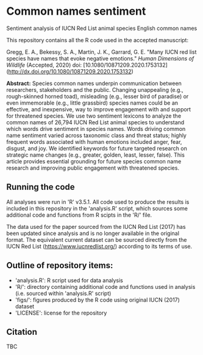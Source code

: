 # Common names sentiment
Sentiment analysis of IUCN Red List animal species English common names

This repository contains all the R code used in the accepted manuscript:

Gregg, E. A., Bekessy, S. A., Martin, J. K., Garrard, G. E. "Many IUCN red list species have names that evoke negative emotions." *Human Dimensions of Wildlife* (Accepted, 2020) doi: [10.1080/10871209.2020.1753132]
(http://dx.doi.org/10.1080/10871209.2020.1753132)

**Abstract:** Species common names underpin communication between researchers, stakeholders and the public. Changing unappealing (e.g., rough-skinned horned toad), misleading (e.g., lesser bird of paradise) or even immemorable (e.g., little grassbird) species names could be an effective, and inexpensive, way to improve engagement with and support for threatened species. We use two sentiment lexicons to analyze the common names of 26,794 IUCN Red List animal species to understand which words drive sentiment in species names. Words driving common name sentiment varied across taxonomic class and threat status; highly frequent words associated with human emotions included anger, fear, disgust, and joy. We identified keywords for future targeted research on strategic name changes (e.g., greater, golden, least, lesser, false). This article provides essential grounding for future species common name research and improving public engagement with threatened species.

## Running the code

All analyses were run in 'R' v3.5.1. All code used to produce the results is included in this repository in the 'analysis.R' script, which sources some additional code and functions from R scipts in the 'R/' file.

The data used for the paper sourced from the IUCN Red List (2017) has been updated since analysis and is no longer available in the original format. The equivalent current dataset can be sourced directly from the IUCN Red List (https://www.iucnredlist.org/) according to its terms of use.

## Outline of repository items:

- 'analysis.R': R script used for data analysis
- 'R/': directory containing additional code and functions used in analysis (i.e. sourced within 'analysis.R' script)
- 'figs/': figures produced by the R code using original IUCN (2017) dataset
- 'LICENSE': license for the repository

## Citation

TBC
